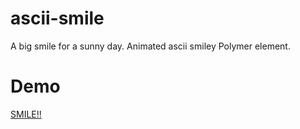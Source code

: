 # ascii-smile

A big smile for a sunny day. Animated ascii smiley Polymer element.


# Demo

[SMILE!!](http://carmenpopoviciu.github.io/ascii-smile/components/ascii-smile/demo/)
